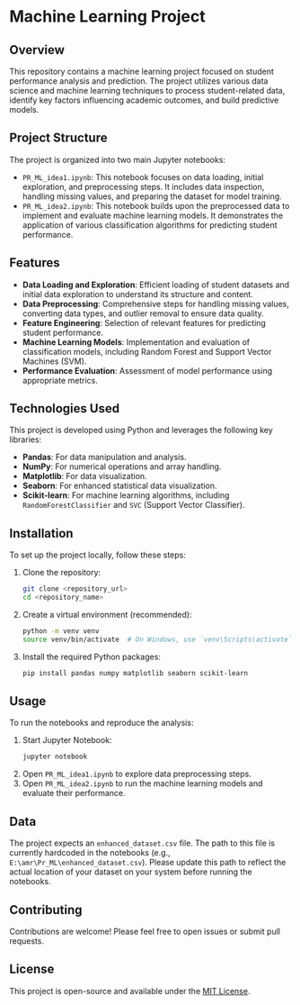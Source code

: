 # Machine Learning Project

## Overview

This repository contains a machine learning project focused on student performance analysis and prediction. The project utilizes various data science and machine learning techniques to process student-related data, identify key factors influencing academic outcomes, and build predictive models.

## Project Structure

The project is organized into two main Jupyter notebooks:

- `PR_ML_idea1.ipynb`: This notebook focuses on data loading, initial exploration, and preprocessing steps. It includes data inspection, handling missing values, and preparing the dataset for model training.
- `PR_ML_idea2.ipynb`: This notebook builds upon the preprocessed data to implement and evaluate machine learning models. It demonstrates the application of various classification algorithms for predicting student performance.

## Features

- **Data Loading and Exploration**: Efficient loading of student datasets and initial data exploration to understand its structure and content.
- **Data Preprocessing**: Comprehensive steps for handling missing values, converting data types, and outlier removal to ensure data quality.
- **Feature Engineering**: Selection of relevant features for predicting student performance.
- **Machine Learning Models**: Implementation and evaluation of classification models, including Random Forest and Support Vector Machines (SVM).
- **Performance Evaluation**: Assessment of model performance using appropriate metrics.

## Technologies Used

This project is developed using Python and leverages the following key libraries:

- **Pandas**: For data manipulation and analysis.
- **NumPy**: For numerical operations and array handling.
- **Matplotlib**: For data visualization.
- **Seaborn**: For enhanced statistical data visualization.
- **Scikit-learn**: For machine learning algorithms, including `RandomForestClassifier` and `SVC` (Support Vector Classifier).

## Installation

To set up the project locally, follow these steps:

1. Clone the repository:
   ```bash
   git clone <repository_url>
   cd <repository_name>
   ```
2. Create a virtual environment (recommended):
   ```bash
   python -m venv venv
   source venv/bin/activate  # On Windows, use `venv\Scripts\activate`
   ```
3. Install the required Python packages:
   ```bash
   pip install pandas numpy matplotlib seaborn scikit-learn
   ```

## Usage

To run the notebooks and reproduce the analysis:

1. Start Jupyter Notebook:
   ```bash
   jupyter notebook
   ```
2. Open `PR_ML_idea1.ipynb` to explore data preprocessing steps.
3. Open `PR_ML_idea2.ipynb` to run the machine learning models and evaluate their performance.

## Data

The project expects an `enhanced_dataset.csv` file. The path to this file is currently hardcoded in the notebooks (e.g., `E:\amr\Pr_ML\enhanced_dataset.csv`). Please update this path to reflect the actual location of your dataset on your system before running the notebooks.

## Contributing

Contributions are welcome! Please feel free to open issues or submit pull requests.

## License

This project is open-source and available under the [MIT License](LICENSE).


